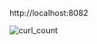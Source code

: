 http://localhost:8082

![curl_count](https://github.com/atasmehmet/java/assets/61820535/5617b6d4-d66b-4b48-994b-df38596e659a)

